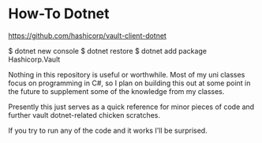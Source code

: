 # How-To Dotnet

https://github.com/hashicorp/vault-client-dotnet

$ dotnet new console
$ dotnet restore
$ dotnet add package Hashicorp.Vault

Nothing in this repository is useful or worthwhile. Most of my uni classes focus on programming in C#, so I plan on building this out at some point in the future to supplement some of the knowledge from my classes.

Presently this just serves as a quick reference for minor pieces of code and further vault dotnet-related chicken scratches.

If you try to run any of the code and it works I'll be surprised.